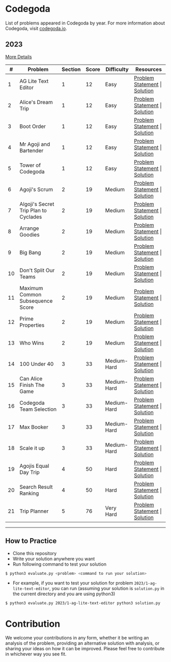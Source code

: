 # Codegoda

List of problems appeared in Codegoda by year. For more information about Codegoda, visit [codegoda.io](https://codegoda.io/).

## 2023

[More Details](2023/README.md)

| #   | Problem                               | Section | Score | Difficulty  | Resources                                                                                                                                                    |
| --- | ------------------------------------- | ------- | ----- | ----------- | ------------------------------------------------------------------------------------------------------------------------------------------------------------ |
| 1   | AG Lite Text Editor                   | 1       | 12    | Easy        | [Problem Statement](2023/1-ag-lite-text-editor/problem-statement.md) \| [Solution](2023/1-ag-lite-text-editor/solution.py)                                   |
| 2   | Alice's Dream Trip                    | 1       | 12    | Easy        | [Problem Statement](2023/1-alices-dream-trip/problem-statement.md) \| [Solution](2023/1-alices-dream-trip/solution.py)                                       |
| 3   | Boot Order                            | 1       | 12    | Easy        | [Problem Statement](2023/1-boot-order/problem-statement.md) \| [Solution](2023/1-boot-order/solution.py)                                                     |
| 4   | Mr Agoji and Bartender                | 1       | 12    | Easy        | [Problem Statement](2023/1-mr-agoji-and-bartender/problem-statement.md) \| [Solution](2023/1-mr-agoji-and-bartender/solution.py)                             |
| 5   | Tower of Codegoda                     | 1       | 12    | Easy        | [Problem Statement](2023/1-tower-of-codegoda/problem-statement.md) \| [Solution](2023/1-tower-of-codegoda/solution.py)                                       |
| 6   | Agoji's Scrum                         | 2       | 19    | Medium      | [Problem Statement](2023/2-agojis-scrum/problem-statement.md) \| [Solution](2023/2-agojis-scrum/solution.py)                                                 |
| 7   | Algoji's Secret Trip Plan to Cyclades | 2       | 19    | Medium      | [Problem Statement](2023/2-algojis-secret-trip-plan-to-cyclades/problem-statement.md) \| [Solution](2023/2-algojis-secret-trip-plan-to-cyclades/solution.py) |
| 8   | Arrange Goodies                       | 2       | 19    | Medium      | [Problem Statement](2023/2-arrange-goodies/problem-statement.md) \| [Solution](2023/2-arrange-goodies/solution.py)                                           |
| 9   | Big Bang                              | 2       | 19    | Medium      | [Problem Statement](2023/2-big-bang/problem-statement.md) \| [Solution](2023/2-big-bang/solution.py)                                                         |
| 10  | Don't Split Our Teams                 | 2       | 19    | Medium      | [Problem Statement](2023/2-dont-split-our-teams/problem-statement.md) \| [Solution](2023/2-dont-split-our-teams/solution.py)                                 |
| 11  | Maximum Common Subsequence Score      | 2       | 19    | Medium      | [Problem Statement](2023/2-maximum-common-subsequence-score/problem-statement.md) \| [Solution](2023/2-maximum-common-subsequence-score/solution.py)         |
| 12  | Prime Properties                      | 2       | 19    | Medium      | [Problem Statement](2023/2-prime-properties/problem-statement.md) \| [Solution](2023/2-prime-properties/solution.py)                                         |
| 13  | Who Wins                              | 2       | 19    | Medium      | [Problem Statement](2023/2-who-wins/problem-statement.md) \| [Solution](2023/2-who-wins/solution.py)                                                         |
| 14  | 100 Under 40                          | 3       | 33    | Medium-Hard | [Problem Statement](2023/3-100-under-40/problem-statement.md) \| [Solution](2023/3-100-under-40/solution.py)                                                 |
| 15  | Can Alice Finish The Game             | 3       | 33    | Medium-Hard | [Problem Statement](2023/3-can-alice-finish-the-game/problem-statement.md) \| [Solution](2023/3-can-alice-finish-the-game/solution.py)                       |
| 16  | Codegoda Team Selection               | 3       | 33    | Medium-Hard | [Problem Statement](2023/3-codegoda-team-selection/problem-statement.md) \| [Solution](2023/3-codegoda-team-selection/solution.py)                           |
| 17  | Max Booker                            | 3       | 33    | Medium-Hard | [Problem Statement](2023/3-max-booker/problem-statement.md) \| [Solution](2023/3-max-booker/solution.py)                                                     |
| 18  | Scale it up                           | 3       | 33    | Medium-Hard | [Problem Statement](2023/3-scale-it-up/problem-statement.md) \| [Solution](2023/3-scale-it-up/solution.py)                                                   |
| 19  | Agojis Equal Day Trip                 | 4       | 50    | Hard        | [Problem Statement](2023/4-agojis-equal-day-trip/problem-statement.md) \| [Solution](2023/4-agojis-equal-day-trip/solution.py)                               |
| 20  | Search Result Ranking                 | 4       | 50    | Hard        | [Problem Statement](2023/4-search-result-ranking/problem-statement.md) \| [Solution](2023/4-search-result-ranking/solution.py)                               |
| 21  | Trip Planner                          | 5       | 76    | Very Hard   | [Problem Statement](2023/5-trip-planner/problem-statement.md) \| [Solution](2023/5-trip-planner/solution.py)                                                 |

---

## How to Practice

- Clone this repository
- Write your solution anywhere you want
- Run following command to test your solution

```bash
$ python3 evaluate.py <problem> <command to run your solution>
```

- For example, if you want to test your solution for problem `2023/1-ag-lite-text-editor`, you can run (assuming your solution is `solution.py` in the current directory and you are using python3)

```bash
$ python3 evaluate.py 2023/1-ag-lite-text-editor python3 solution.py
```

# Contribution

We welcome your contributions in any form, whether it be writing an analysis of the problem, providing an alternative solution with analysis, or sharing your ideas on how it can be improved. Please feel free to contribute in whichever way you see fit.
